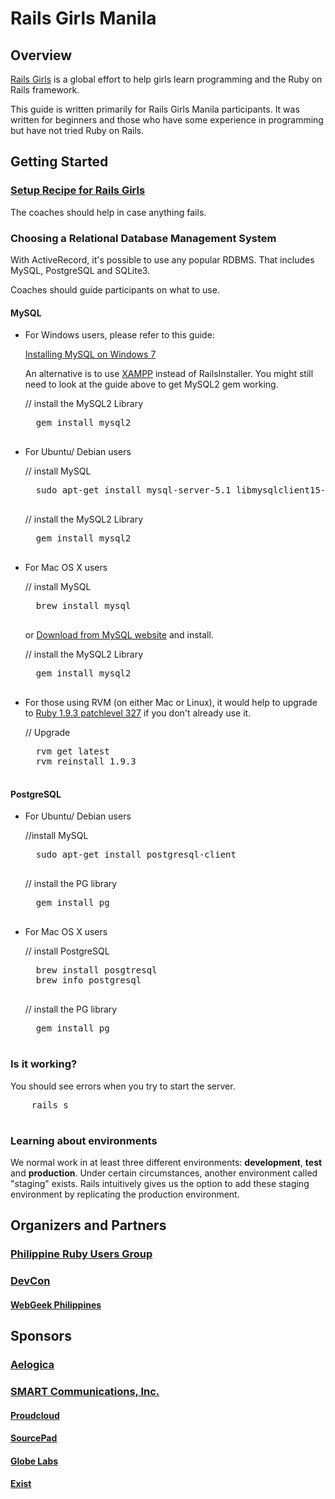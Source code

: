 # Rails Girls Manila

## Overview

<a href="http://railsgirls.com/" target="_blank">Rails Girls</a> is a global effort to help girls learn programming and the Ruby on Rails framework.

This guide is written primarily for Rails Girls Manila participants. It was written for beginners and those who have some experience in programming but have not tried Ruby on Rails.


## Getting Started

### <a href="http://guides.railsgirls.com/install/" target="_blank">Setup Recipe for Rails Girls</a>

The coaches should help in case anything fails.


### Choosing a Relational Database Management System

With ActiveRecord, it's possible to use any popular RDBMS. That includes MySQL, PostgreSQL and SQLite3.

Coaches should guide participants on what to use.

#### MySQL

* For Windows users, please refer to this guide:

  <a href="http://blog.mmediasys.com/2011/07/07/installing-mysql-on-windows-7-x64-and-using-ruby-with-it/" target="_blank"> Installing MySQL on Windows 7</a>

  An alternative is to use <a href="http://www.apachefriends.org/en/xampp.html" target="_blank"> XAMPP</a> instead of RailsInstaller. You might still need to look at the guide above to get MySQL2 gem working.

    // install the MySQL2 Library

   <pre class="brush: shell">
    gem install mysql2
   </pre>


* For Ubuntu/ Debian users

    // install MySQL

   <pre class="brush: shell">
    sudo apt-get install mysql-server-5.1 libmysqlclient15-dev
   </pre>

    // install the MySQL2 Library

   <pre class="brush: shell">
    gem install mysql2
   </pre>

* For Mac OS X users

    // install MySQL

   <pre class="brush: shell">
    brew install mysql
   </pre>

  or <a href="http://dev.mysql.com/downloads/mysql/5.1.html" target="_blank">Download from MySQL website</a> and install.

    // install the MySQL2 Library

   <pre class="brush: shell">
    gem install mysql2
   </pre>

* For those using RVM (on either Mac or Linux), it would help to upgrade to <a href="http://www.ruby-lang.org/en/news/2012/11/09/ruby-1-9-3-p327-is-released/" target="_blank">Ruby 1.9.3 patchlevel 327</a> if you don't already use it.


    // Upgrade

   <pre class="brush: shell">
    rvm get latest
    rvm reinstall 1.9.3
   </pre>

#### PostgreSQL


* For Ubuntu/ Debian users

    //install MySQL

   <pre class="brush: shell">
    sudo apt-get install postgresql-client
   </pre>

    // install the PG library

   <pre class="brush: shell">
    gem install pg
   </pre>

* For Mac OS X users

    // install PostgreSQL

   <pre class="brush: shell">
    brew install posgtresql
    brew info postgresql
   </pre>

   // install the PG library

   <pre class="brush: shell">
    gem install pg
   </pre>


### Is it working?

You should see errors when you try to start the server.

   <pre class="brush: shell">
    rails s
   </pre>


### Learning about environments

We normal work in at least three different environments: **development**, **test** and **production**. Under certain circumstances, another environment called "staging" exists. Rails intuitively gives us the option to add these staging environment by replicating the production environment.


## Organizers and Partners

### <a href="http://groups.google.com/group/ruby-phil" target="_blank">Philippine Ruby Users Group</a>

### <a href="http://devcon.ph/" target="_blank">DevCon</a>
#### <a href="http://webgeek.ph/"  target="_blank">WebGeek Philippines</a>


## Sponsors

### <a href="http://aelogica.com/" target="_blank">Aelogica</a>
### <a href="http://smart.com.ph/" target="_blank">SMART Communications, Inc. </a>
#### <a href="http://www.proudcloud.net/" target="_blank">Proudcloud</a>
#### <a href="http://www.sourcepad.com/" target="_blank">SourcePad</a>
#### <a href="http://www.globe.com.ph" target="_blank">Globe Labs</a>
#### <a href="http://www.exist.com/" target="_blank">Exist</a>
